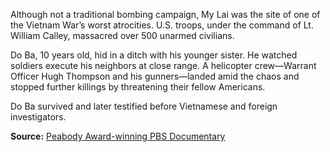 
Although not a traditional bombing campaign, My Lai was the site of one of the Vietnam War’s worst atrocities. U.S. troops, under the command of Lt. William Calley, massacred over 500 unarmed civilians. 

Do Ba, 10 years old, hid in a ditch with his younger sister. He watched soldiers execute his neighbors at close range. A helicopter crew—Warrant Officer Hugh Thompson and his gunners—landed amid the chaos and stopped further killings by threatening their fellow Americans.

Do Ba survived and later testified before Vietnamese and foreign investigators.

**Source:** [Peabody Award-winning PBS Documentary](https://www.pbs.org/wgbh/americanexperience/films/mylai/)